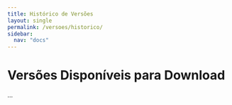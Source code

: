 ```yaml
---
title: Histórico de Versões
layout: single
permalink: /versoes/historico/
sidebar:
  nav: "docs"
---
```


# Versões Disponíveis para Download

...
